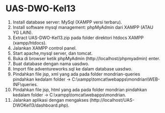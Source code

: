 # UAS-DWO-Kel13
1. Install database server: MySql (XAMPP versi terbaru).
2. Install software mysql management: phpMyAdmin dari XAMPP (ATAU YG LAIN).
3. Extract UAS-DWO-Kel13.zip pada folder direktori htdocs XAMPP (xampp/htdocs).
4. Jalankan XAMPP control panel.
5. Start apache,mysql server, dan tomcat.
6. Buka di browser ketik phpMyAdmin (http://localhost/phpmyadmin) enter.
7. Buat database dengan nama uasdwo.
8. Import file adventureworks.sql ke dalam database uasdwo.
9. Pindahkan file jsp, xml yang ada pada folder mondrian-queries pindahkan kedalam folder -> C:\xampp\tomcat\webapps\mondrian\WEB-INF\queries.
10. Pindahkan file jsp, html yang ada pada folder mondrian pindahkan kedalam folder -> C:\xampp\tomcat\webapps\mondrian.
11. Jalankan aplikasi dengan mengakses (http://localhost/UAS-DWOKel13/dashboard.php).
